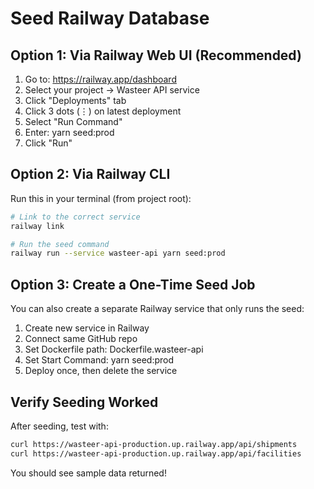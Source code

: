 # Seed Railway Database

## Option 1: Via Railway Web UI (Recommended)
1. Go to: https://railway.app/dashboard
2. Select your project → Wasteer API service
3. Click "Deployments" tab
4. Click 3 dots (⋮) on latest deployment
5. Select "Run Command"
6. Enter: yarn seed:prod
7. Click "Run"

## Option 2: Via Railway CLI
Run this in your terminal (from project root):

```bash
# Link to the correct service
railway link

# Run the seed command
railway run --service wasteer-api yarn seed:prod
```

## Option 3: Create a One-Time Seed Job
You can also create a separate Railway service that only runs the seed:

1. Create new service in Railway
2. Connect same GitHub repo
3. Set Dockerfile path: Dockerfile.wasteer-api
4. Set Start Command: yarn seed:prod
5. Deploy once, then delete the service

## Verify Seeding Worked
After seeding, test with:

```bash
curl https://wasteer-api-production.up.railway.app/api/shipments
curl https://wasteer-api-production.up.railway.app/api/facilities
```

You should see sample data returned!
